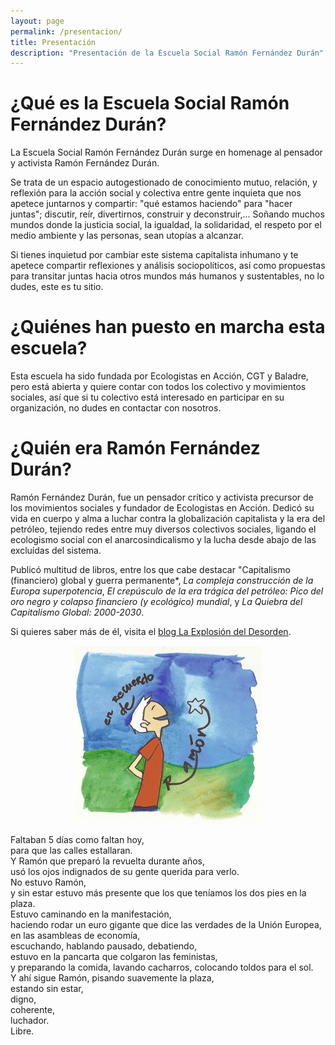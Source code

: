 ```yaml
---
layout: page
permalink: /presentacion/
title: Presentación
description: "Presentación de la Escuela Social Ramón Fernández Durán"
---
```

# ¿Qué es la Escuela Social Ramón Fernández Durán?
La Escuela Social Ramón Fernández Durán surge en homenage al pensador y activista Ramón Fernández Durán.

Se trata de un espacio autogestionado de conocimiento mutuo, relación, y reflexión para la acción social y colectiva entre gente inquieta que nos apetece juntarnos y compartir: "qué estamos haciendo" para "hacer juntas"; discutir, reír, divertirnos, construir y deconstruir,... Soñando muchos mundos donde la justicia social, la igualdad, la solidaridad, el respeto por el medio ambiente y las personas, sean utopías a alcanzar.

Si tienes inquietud por cambiar este sistema capitalista inhumano y te apetece compartir reflexiones y análisis sociopolíticos, así como propuestas para transitar juntas hacia otros mundos más humanos y sustentables, no lo dudes, este es tu sitio. 

# ¿Quiénes han puesto en marcha esta escuela?
Esta escuela ha sido fundada por Ecologistas en Acción, CGT y Baladre, pero está abierta y quiere contar con todos los colectivo y movimientos sociales, así que si tu colectivo está interesado en participar en su organización, no dudes en contactar con nosotros. 

# ¿Quién era Ramón Fernández Durán?
Ramón Fernández Durán, fue un pensador crítico y activista precursor de los movimientos sociales y fundador de Ecologistas en Acción. 
Dedicó su vida en cuerpo y alma a luchar contra la globalización capitalista y la era del petróleo, tejiendo redes entre muy diversos colectivos sociales, ligando el ecologismo social con el anarcosindicalismo y la lucha desde abajo de las excluídas del sistema. 

Publicó multitud de libros, entre los que cabe destacar "Capitalismo (financiero) global y guerra permanente*, *La compleja construcción de la Europa superpotencia*, *El crepúsculo de la era trágica del petróleo: Pico del oro negro y colapso financiero (y ecológico) mundial*, y *La Quiebra del Capitalismo Global: 2000­-2030*.

Si quieres saber más de él, visita el [blog La Explosión del Desorden](https://laexplosiondeldesorden.wordpress.com/).

<div style="text-align:center">
<img src="/images/recuerdo_ramon.jpg" alt="Dibujo de recuerdo de Ramón Fernández Durán"/>
</div>

><div style="font-family:Satisfy; font-size:1.5rem">
Faltaban 5 días como faltan hoy,<br/>
para que las calles estallaran.<br/>
Y Ramón que preparó la revuelta durante años,<br/>
usó los ojos indignados de su gente querida para verlo.<br/>
No estuvo Ramón,<br/>
y sin estar estuvo más presente que los que teníamos los dos pies en la plaza.<br/>
Estuvo caminando en la manifestación,<br/>
haciendo rodar un euro gigante que dice las verdades de la Unión Europea,<br/>
en las asambleas de economía,<br/>
escuchando, hablando pausado, debatiendo,<br/>
estuvo en la pancarta que colgaron las feministas,<br/>
y preparando la comida, lavando cacharros, colocando toldos para el sol.<br/>
Y ahí sigue Ramón, pisando suavemente la plaza,<br/>
estando sin estar,<br/>
digno,<br/>
coherente,<br/>
luchador.<br/>
Libre.
